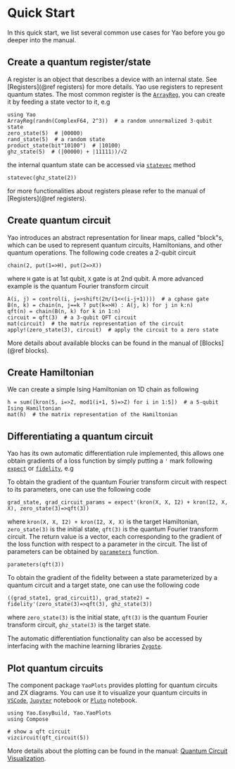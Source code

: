 # Quick Start

In this quick start, we list several common use cases for Yao before you
go deeper into the manual.

## Create a quantum register/state

A register is an object that describes a device with an internal state. See [Registers](@ref registers)
for more details. Yao use registers to represent quantum states. The most common register
is the [`ArrayReg`](@ref), you can create it by feeding a state vector to it, e.g

```@repl quick-start
using Yao
ArrayReg(randn(ComplexF64, 2^3))  # a random unnormalized 3-qubit state
zero_state(5)  # |00000⟩
rand_state(5)  # a random state
product_state(bit"10100")  # |10100⟩
ghz_state(5)  # (|00000⟩ + |11111⟩)/√2
```

the internal quantum state can be accessed via [`statevec`](@ref) method

```@repl quick-start
statevec(ghz_state(2))
```

for more functionalities about registers please refer to the manual of [Registers](@ref registers).

## Create quantum circuit

Yao introduces an abstract representation for linear maps, called "block"s, which can be used to represent quantum circuits, Hamiltonians, and other quantum operations. The following code creates a 2-qubit circuit

```@repl quick-start
chain(2, put(1=>H), put(2=>X))
```

where `H` gate is at 1st qubit, `X` gate is at 2nd qubit.
A more advanced example is the quantum Fourier transform circuit

```@repl quick-start
A(i, j) = control(i, j=>shift(2π/(1<<(i-j+1))))  # a cphase gate
B(n, k) = chain(n, j==k ? put(k=>H) : A(j, k) for j in k:n)
qft(n) = chain(B(n, k) for k in 1:n)
circuit = qft(3)  # a 3-qubit QFT circuit
mat(circuit)  # the matrix representation of the circuit
apply!(zero_state(3), circuit)  # apply the circuit to a zero state
```

More details about available blocks can be found in the manual of [Blocks](@ref blocks).

## Create Hamiltonian

We can create a simple Ising Hamiltonian on 1D chain as following

```@repl quick-start
h = sum([kron(5, i=>Z, mod1(i+1, 5)=>Z) for i in 1:5])  # a 5-qubit Ising Hamiltonian
mat(h)  # the matrix representation of the Hamiltonian
```

## Differentiating a quantum circuit

Yao has its own automatic differentiation rule implemented, this allows one obtain
gradients of a loss function by simply putting a `'` mark following [`expect`](@ref)
or [`fidelity`](@ref), e.g

To obtain the gradient of the quantum Fourier transform circuit with respect to its parameters, one can use the following code
```@repl quick-start
grad_state, grad_circuit_params = expect'(kron(X, X, I2) + kron(I2, X, X), zero_state(3)=>qft(3))
```
where `kron(X, X, I2) + kron(I2, X, X)` is the target Hamiltonian, `zero_state(3)` is the initial state, `qft(3)` is the quantum Fourier transform circuit.
The return value is a vector, each corresponding to the gradient of the loss function with respect to a parameter in the circuit.
The list of parameters can be obtained by [`parameters`](@ref) function.
```@repl quick-start
parameters(qft(3))
```

To obtain the gradient of the fidelity between a state parameterized by a quantum circuit and a target state, one can use the following code

```@repl quick-start
((grad_state1, grad_circuit1), grad_state2) = fidelity'(zero_state(3)=>qft(3), ghz_state(3))
```
where `zero_state(3)` is the initial state, `qft(3)` is the quantum Fourier transform circuit, `ghz_state(3)` is the target state.

The automatic differentiation functionality can also be accessed by interfacing with the machine learning libraries [`Zygote`](https://github.com/FluxML/Zygote.jl).

## Plot quantum circuits

The component package `YaoPlots` provides plotting for quantum circuits and ZX diagrams. You can use it to visualize your quantum circuits in [`VSCode`](https://code.visualstudio.com/), [`Jupyter`](https://jupyter.org/) notebook or [`Pluto`](https://github.com/fonsp/Pluto.jl) notebook.

```@example quick-start
using Yao.EasyBuild, Yao.YaoPlots
using Compose

# show a qft circuit
vizcircuit(qft_circuit(5))
```

More details about the plotting can be found in the manual: [Quantum Circuit Visualization](@ref).
